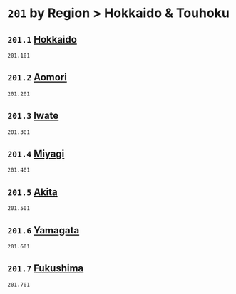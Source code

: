 # `201` by Region > Hokkaido & Touhoku

## `201.1` [Hokkaido](hokkaido)
`201.101` [](hokkaido/)

## `201.2` [Aomori](aomori)
`201.201` [](aomori/)

## `201.3` [Iwate](iwate)
`201.301` [](iwate/)

## `201.4` [Miyagi](miyagi)
`201.401` [](miyagi/)

## `201.5` [Akita](akita)
`201.501` [](akita/)

## `201.6` [Yamagata](yamagata)
`201.601` [](yamagata/)

## `201.7` [Fukushima](fukushima)
`201.701` [](fukushima/)
